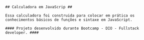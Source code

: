     ## Calculadora em JavaScrip ##

    Essa calculadora foi construida para colocar em prática os conhecimentos básicos de funções e sintaxe em JavaScript.

    #### Projeto desenvolvido durante Bootcamp - DIO - Fullstack developer. ####

